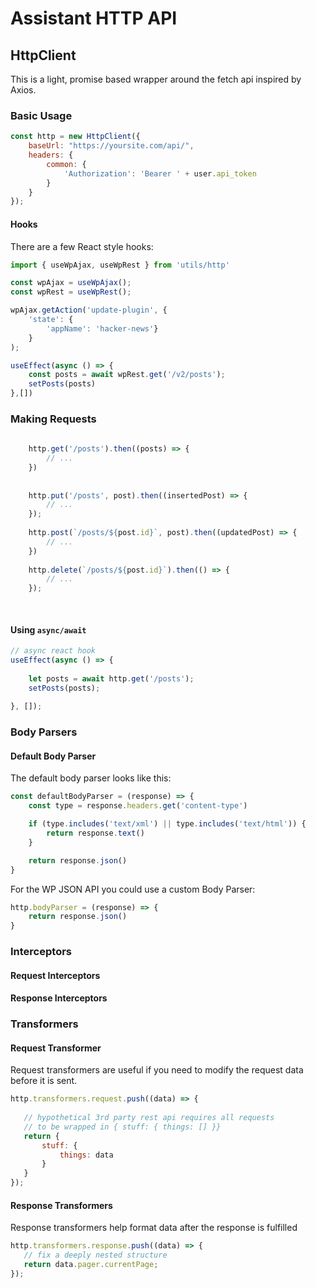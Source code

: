 # Assistant HTTP API

## HttpClient
This is a light, promise based wrapper around the fetch api inspired by Axios.

### Basic Usage
```javascript
const http = new HttpClient({
    baseUrl: "https://yoursite.com/api/",
    headers: {
        common: {
            'Authorization': 'Bearer ' + user.api_token
        }
    }
});

```

#### Hooks
There are a few React style hooks:
```javascript
import { useWpAjax, useWpRest } from 'utils/http'

const wpAjax = useWpAjax();
const wpRest = useWpRest();

wpAjax.getAction('update-plugin', {
    'state': {
        'appName': 'hacker-news'}
    }
);

useEffect(async () => {
    const posts = await wpRest.get('/v2/posts');
    setPosts(posts)
},[])
```
 

### Making Requests
```javascript
    
    http.get('/posts').then((posts) => {
        // ...
    })
    
        
    http.put('/posts', post).then((insertedPost) => {
        // ...    
    });
    
    http.post(`/posts/${post.id}`, post).then((updatedPost) => {
        // ...    
    })
    
    http.delete(`/posts/${post.id}`).then(() => {
        // ...
    });
    
    
```

#### Using <code>async/await</code>

```javascript
// async react hook
useEffect(async () => {
    
    let posts = await http.get('/posts');
    setPosts(posts);
    
}, []);
```

### Body Parsers

#### Default Body Parser

The default body parser looks like this:
```javascript
const defaultBodyParser = (response) => { 
    const type = response.headers.get('content-type')

    if (type.includes('text/xml') || type.includes('text/html')) {
        return response.text()
    }

    return response.json()
}
```

For the WP JSON API you could use a custom Body Parser:
```javascript
http.bodyParser = (response) => { 
    return response.json()
}
```
### Interceptors


#### Request Interceptors

#### Response Interceptors

### Transformers

#### Request Transformer

Request transformers are useful if you need to modify the request data before it is sent.

```javascript
http.transformers.request.push((data) => {
    
   // hypothetical 3rd party rest api requires all requests 
   // to be wrapped in { stuff: { things: [] }}
   return {
       stuff: {
           things: data
       }
   }
});
```

#### Response Transformers
Response transformers help format data after the response is fulfilled
```javascript
http.transformers.response.push((data) => {
   // fix a deeply nested structure
   return data.pager.currentPage; 
});
```



